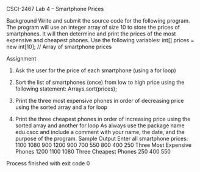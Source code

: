 CSCI-2467 Lab 4 – Smartphone Prices

Background
Write and submit the source code for the following program. The program will use an integer array of size 10 to store the prices of smartphones. It will then determine and print the prices of the most expensive and cheapest phones. Use the following variables:
int[] prices = new int[10]; // Array of smartphone prices

Assignment
1)	Ask the user for the price of each smartphone (using a for loop)
2)	Sort the list of smartphones (once) from low to high price using the following statement:
Arrays.sort(prices);

3)	Print the three most expensive phones in order of decreasing price using the sorted array and a for loop
4)	Print the three cheapest phones in order of increasing price using the sorted array and another for loop
As always use the package name edu.cscc and include a comment with your name, the date, and the purpose of the program.
Sample Output
Enter all smartphone prices: 1100 1080 900 1200 900 700 550 800 400 250
Three Most Expensive Phones
1200
1100
1080
Three Cheapest Phones
250
400
550

Process finished with exit code 0






